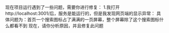 现在项目运行遇到了一些问题，需要你进行修复：
1.我打开http://localhost:3001/后，服务是能运行的，但是我发现网页端的显示异常：
具体问题为：首页一个搜索图标占了满满的一页屏幕，整个屏幕除了这个搜索图标什么都看不到
现在，请你分析原因，并且修复此问题